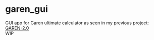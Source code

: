 # garen_gui

GUI app for Garen ultimate calculator as seen in my previous project: <a href="https://github.com/Alispezzate/GAREN-2.0">GAREN-2.0</a><br>
WIP


